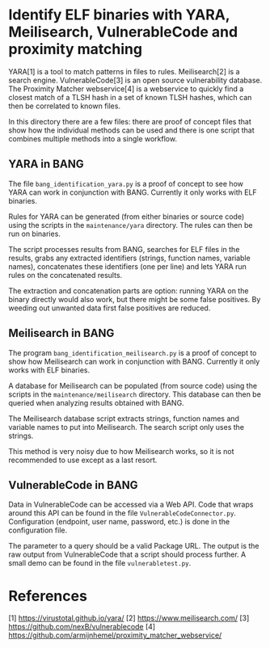 # Identify ELF binaries with YARA, Meilisearch, VulnerableCode and proximity matching

YARA[1] is a tool to match patterns in files to rules. Meilisearch[2] is a
search engine. VulnerableCode[3] is an open source vulnerability database.
The Proximity Matcher webservice[4] is a webservice to quickly find a closest
match of a TLSH hash in a set of known TLSH hashes, which can then be
correlated to known files.

In this directory there are a few files: there are proof of concept files
that show how the individual methods can be used and there is one script
that combines multiple methods into a single workflow.

## YARA in BANG

The file `bang_identification_yara.py` is a proof of concept to see how YARA
can work in conjunction with BANG. Currently it only works with ELF binaries.

Rules for YARA can be generated (from either binaries or source code) using
the scripts in the `maintenance/yara` directory. The rules can then be run
on binaries.

The script processes results from BANG, searches for ELF files in the results,
grabs any extracted identifiers (strings, function names, variable names),
concatenates these identifiers (one per line) and lets YARA run rules on the
concatenated results.

The extraction and concatenation parts are option: running YARA on the binary
directly would also work, but there might be some false positives. By weeding
out unwanted data first false positives are reduced.

## Meilisearch in BANG

The program `bang_identification_meilisearch.py` is a proof of concept to show
how Meilisearch can work in conjunction with BANG. Currently it only works with
ELF binaries.

A database for Meilisearch can be populated (from source code) using the
scripts in the `maintenance/meilisearch` directory. This database can then be
queried when analyzing results obtained with BANG.

The Meilisearch database script extracts strings, function names and variable
names to put into Meilisearch. The search script only uses the strings.

This method is very noisy due to how Meilisearch works, so it is not
recommended to use except as a last resort.

## VulnerableCode in BANG

Data in VulnerableCode can be accessed via a Web API. Code that wraps around
this API can be found in the file `VulnerableCodeConnector.py`. Configuration
(endpoint, user name, password, etc.) is done in the configuration file.

The parameter to a query should be a valid Package URL. The output is the raw
output from VulnerableCode that a script should process further. A small demo
can be found in the file `vulnerabletest.py`.

# References

[1] <https://virustotal.github.io/yara/>
[2] <https://www.meilisearch.com/>
[3] <https://github.com/nexB/vulnerablecode>
[4] <https://github.com/armijnhemel/proximity_matcher_webservice/>
